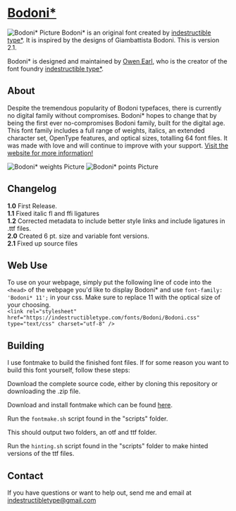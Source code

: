 [Bodoni*](http://indestructibletype.com/Bodoni.html)
========
![Bodoni* Picture](https://indestructibletype.com/assets/BodoniAbout.svg)
Bodoni* is an original font created by [indestructible type*](https://indestructibletype.com/Home.html). It is inspired by
the designs of Giambattista Bodoni. This is version 2.1.

Bodoni* is designed and maintained by [Owen Earl](https://ewonrael.github.io/), who is the creator of the font foundry [indestructible type*](http://indestructible-type.github.io).

About
-----
Despite the tremendous popularity of Bodoni typefaces, there is currently no digital family without compromises.
Bodoni* hopes to change that by being the first ever no-compromises Bodoni family, built for the digital age.
This font family includes a full range of weights, italics, an extended character set, OpenType features, and optical sizes,
totalling 64 font files. It was made with love and will continue to improve with your support.
[Visit the website for more information!](http://indestructibletype.com/Bodoni)

![Bodoni* weights Picture](https://indestructibletype.com/Bodoni/weight.svg)
![Bodoni* points Picture](https://indestructibletype.com/Bodoni/points.svg)

Changelog
---------
<b>1.0</b>
First Release.<br>
<b>1.1</b>
Fixed italic fl and ffi ligatures<br>
<b>1.2</b>
Corrected metadata to include better style links and include ligatures in .ttf files.<br>
<b>2.0</b>
Created 6 pt. size and variable font versions.<br>
<b>2.1</b>
Fixed up source files<br>

Web Use
-------
To use on your webpage, simply put the following line of code into the `<head>` of the webpage you'd like to display Bodoni* and use `font-family: 'Bodoni* 11';` in your css. Make sure to replace 11 with the optical size of your choosing.<br>
`<link rel="stylesheet" href="https://indestructibletype.com/fonts/Bodoni/Bodoni.css" type="text/css" charset="utf-8" />`

Building
--------
I use fontmake to build the finished font files. If for some reason you want to build this font yourself, follow these steps:

Download the complete source code, either by cloning this repository or downloading the .zip file.

Download and install fontmake which can be found [here](https://github.com/googlei18n/fontmake).

Run the `fontmake.sh` script found in the "scripts" folder.

This should output two folders, an otf and ttf folder.

Run the `hinting.sh` script found in the "scripts" folder to make hinted versions of the ttf files.

Contact
-------
If you have questions or want to help out, send me and email at indestructibletype@gmail.com
